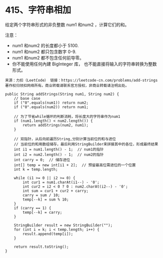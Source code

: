 415、字符串相加
===

给定两个字符串形式的非负整数 num1 和num2 ，计算它们的和。<br>

注意：<br>
* num1 和num2 的长度都小于 5100.
* num1 和num2 都只包含数字 0-9.
* num1 和num2 都不包含任何前导零。
* 你不能使用任何內建 BigInteger 库， 也不能直接将输入的字符串转换为整数形式。

``
来源：力扣（LeetCode）
链接：https://leetcode-cn.com/problems/add-strings
著作权归领扣网络所有。商业转载请联系官方授权，非商业转载请注明出处。
``

```
public String addStrings(String num1, String num2) {
    // base case
    if ("0".equals(num1)) return num2;
    if ("0".equals(num2)) return num1;

    // 为了节省while循环的判断消耗，将长度大的字符串作为num1
    if (num1.length() < num2.length()) {
        return addStrings(num2, num1);
    }

    // 双指针，从后向前遍历String,分别计算当前位的和与进位
    // 当前位的和用数组储存，最后利用StringBuilder来拼接其中的各位，形成最终结果
    int i1 = num1.length() - 1;  // num1的指针
    int i2 = num2.length() - 1;  // num2的指针
    int carry = 0;  // 储存进位
    int[] temp = new int[i1 + 2];  // 预留最高位需进位的一个位置        
    int k = temp.length;

    while (i1 >= 0 || i2 >= 0) {
        int cur1 = num1.charAt(i1--) - '0';
        int cur2 = i2 < 0 ? 0 : num2.charAt(i2--) - '0';
        int sum = cur1 + cur2 + carry;
        carry = sum / 10;
        temp[--k] = sum % 10;
    } 
    if (carry == 1) {
        temp[--k] = carry;
    }
    
    StringBuilder result = new StringBuilder("");
    for (int i = k; i < temp.length; i++) {
        result.append(temp[i]);
    }

    return result.toString();
}
```
